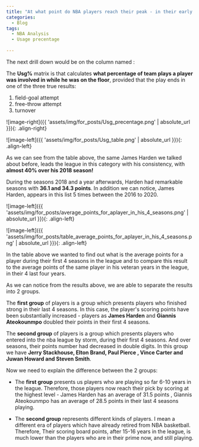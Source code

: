 ```yaml
---
title: "At what point do NBA players reach their peak - in their early years or later years?"
categories:
  - Blog
tags:
  - NBA Analysis
  - Usage precentage
  
---
```



The next drill down would be on the column named : 

The **Usg%** matrix is that calculates **what percentage of team plays a player was involved in while he was on the floor**, provided that the play ends in one of the three true results: 
1. field-goal attempt 
2. free-throw attempt
3. turnover



![image-right]({{ 'assets/img/for_posts/Usg_precentage.png' | absolute_url }}){: .align-right}



![image-left]({{ 'assets/img/for_posts/Usg_table.png' | absolute_url }}){: .align-left} 


As we can see from the table above, the same James Harden we talked about before, leads the league in this category with his consistency, with **almost 40% over his 2018 season!**

During the seasons 2018 and a year afterwards, Harden had remarkable seasons with  **36.1 and 34.3 points**. In addition we can notice, James Harden, appears in this list 5 times between the 2016 to 2020.








![image-left]({{ 'assets/img/for_posts/average_points_for_aplayer_in_his_4_seasons.png' | absolute_url }}){: .align-left} 




![image-left]({{ 'assets/img/for_posts/table_average_points_for_aplayer_in_his_4_seasons.png' | absolute_url }}){: .align-left}

In the table above we wanted to find out what is the average points for a player during their first 4 seasons in the league and to compare this result to the average points of the same player in his veteran years in the league,  in their 4 last four years.
 
As we can notice from the results above, we are able to separate the results into 2 groups.

The **first group** of players is a group which presents players who finished strong in their last 4 seasons. In this case,  the player's scoring points have been substantially increased - players as **James Harden** and **Giannis Ateokounmpo** doubled their points in their first 4 seasons.
 
The **second group** of players is a group which presents players who entered into the nba league by storm, during their first 4 seasons. And over seasons, their points number had decreased in double digits. In this group we have **Jerry Stackhouse, Elton Brand, Paul Pierce , Vince Carter and Juwan Howard and Steven Smith**.
 
 
Now we need to explain  the difference between the 2 groups:
* The **first group** presents us players who are playing so far  6-10 years in the league. Therefore, those players now reach their pick by scoring at the highest level  - James Harden has an average of 31.5 points ,   Giannis Ateokounmpo has an average of 28.5 points  in their last 4 seasons playing.
 
* The **second group** represents different kinds of players. I mean a different era of players which have already retired from NBA basketball. Therefore, Their scoring board points, after 15-16 years in the league, is much lower than the players who are in their prime now, and still playing.
